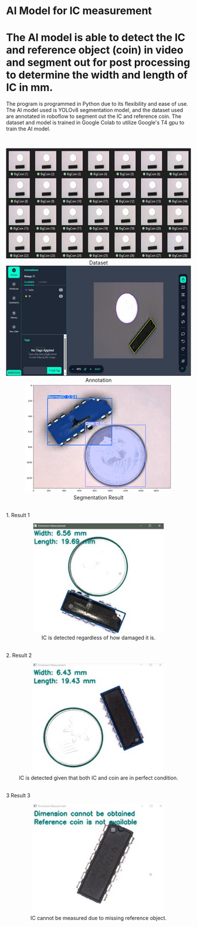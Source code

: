 # AI Model for IC measurement
# The AI model is able to detect the IC and reference object (coin) in video and segment out for post processing to determine the width and length of IC in mm.

The program is programmed in Python due to its flexibility and ease of use. <br />
The AI model used is YOLOv8 segmentation model, and the dataset used are annotated in roboflow to segment out the IC and reference coin.
The dataset and model is trained in Google Colab to utilize Google's T4 gpu to train the AI model.

<br />
<p align="center">
  <img src="Sources/Dataset.png" height="300"><br />
  Dataset<br />
  <img src="Sources/Annotation.jpg" height="300"><br />
  Annotation<br />
  <img src="Sources/Segmentation Result.jpg" height="300"><br />
  Segmentation Result
</p>

<br />
1. Result 1
<br />
<p align="center">
  <img src="Sources/Post Processing 1.jpg" height="300"><br />
  IC is detected regardless of how damaged it is. <br />
</p>

<br />
2. Result 2
<br />
<p align="center">
  <img src="Sources/Post Processing 2.jpg" height="300"><br />
  IC is detected given that both IC and coin are in perfect condition. <br />
</p>

<br />
3 Result 3
<br />
<p align="center">
  <img src="Sources/Post Processing 3.jpg" height="300"><br />
  IC cannot be measured due to missing reference object. <br />
</p>
